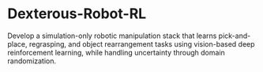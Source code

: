 # Dexterous-Robot-RL
Develop a simulation-only robotic manipulation stack that learns pick-and-place, regrasping, and object rearrangement tasks using vision-based deep reinforcement learning, while handling uncertainty through domain randomization.
